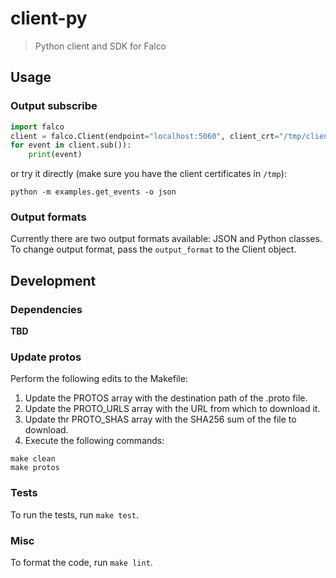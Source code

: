# client-py

> Python client and SDK for Falco

## Usage

### Output subscribe

```python
import falco
client = falco.Client(endpoint="localhost:5060", client_crt="/tmp/client.crt", client_key="/tmp/client.key", ca_root="/tmp/ca.crt")
for event in client.sub()):
    print(event)
```

or try it directly (make sure you have the client certificates in `/tmp`):

```
python -m examples.get_events -o json
```

### Output formats

Currently there are two output formats available: JSON and Python classes.
To change output format, pass the `output_format` to the Client object.

## Development

### Dependencies

**TBD**

### Update protos

Perform the following edits to the Makefile:

1. Update the PROTOS array with the destination path of the .proto file.
2. Update the PROTO_URLS array with the URL from which to download it.
3. Update thr PROTO_SHAS array with the SHA256 sum of the file to download.
4. Execute the following commands:

```console
make clean
make protos
```

### Tests

To run the tests, run `make test`.

### Misc

To format the code, run `make lint`.
